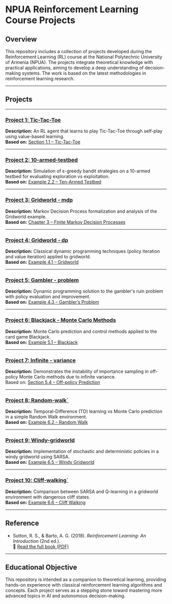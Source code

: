 # NPUA Reinforcement Learning Course Projects

## Overview  
This repository includes a collection of projects developed during the Reinforcement Learning (RL) course at the National Polytechnic University of Armenia (NPUA). The projects integrate theoretical knowledge with practical applications, aiming to develop a deep understanding of decision-making systems. The work is based on the latest methodologies in reinforcement learning research.

---

## Projects

---

### [Project 1: Tic-Tac-Toe](https://github.com/sonamansuryan/Reinforcement-Learningg/tree/main/tic-tac-toe)

**Description:**  An RL agent that learns to play Tic-Tac-Toe through self-play using value-based learning.  
**Based on:** [Section 1.1 – Tic-Tac-Toe](http://incompleteideas.net/book/RLbook2020.pdf#page=41)

---

### [Project 2: 10-armed-testbed](https://github.com/ZhasminHovhannisyan/Reinforcement-Learning/tree/main/ten-armed-testbed)
**Description:** Simulation of ε-greedy bandit strategies on a 10-armed testbed for evaluating exploration vs exploitation.  
**Based on:** [Example 2.2 – Ten-Armed Testbed](http://incompleteideas.net/book/RLbook2020.pdf#page=65)

---

### [Project 3: Gridworld - mdp](https://github.com/sonamansuryan/Reinforcement-Learningg/tree/main/gridworld-mdp)
**Description:** Markov Decision Process formalization and analysis of the Gridworld example.  
**Based on:** [Chapter 3 – Finite Markov Decision Processes](http://incompleteideas.net/book/RLbook2020.pdf#page=91)

---

### [Project 4: Gridworld - dp](https://github.com/sonamansuryan/Reinforcement-Learningg/tree/main/gridworld-dpp)
**Description:** Classical dynamic programming techniques (policy iteration and value iteration) applied to gridworld.  
**Based on:** [Example 4.1 – Gridworld](http://incompleteideas.net/book/RLbook2020.pdf#page=113)

---

### [Project 5: Gambler - problem](https://github.com/sonamansuryan/Reinforcement-Learningg/tree/main/gambler-problem)
**Description:** Dynamic programming solution to the gambler's ruin problem with policy evaluation and improvement.  
**Based on:** [Example 4.3 – Gambler’s Problem](http://incompleteideas.net/book/RLbook2020.pdf#page=118)

---

### [Project 6: Blackjack - Monte Carlo Methods](https://github.com/sonamansuryan/Reinforcement-Learningg/tree/main/blackjack)

**Description:** Monte Carlo prediction and control methods applied to the card game Blackjack.  
**Based on:** [Example 5.1 – Blackjack](http://incompleteideas.net/book/RLbook2020.pdf#page=134)

---

### [Project 7: Infinite - variance](https://github.com/sonamansuryan/Reinforcement-Learningg/tree/main/infinite-variance)
**Description:** Demonstrates the instability of importance sampling in off-policy Monte Carlo methods due to infinite variance.  
Based on: [Section 5.4 – Off-policy Prediction](http://incompleteideas.net/book/RLbook2020.pdf#page=147)

---

### [Project 8: Random-walk`](https://github.com/sonamansuryan/Reinforcement-Learningg/tree/main/random-walk)

**Description:** Temporal-Difference (TD) learning vs Monte Carlo prediction in a simple Random Walk environment.  
**Based on:** [Example 6.2 – Random Walk](http://incompleteideas.net/book/RLbook2020.pdf#page=140)

---

### [Project 9: Windy-gridworld](https://github.com/sonamansuryan/Reinforcement-Learningg/tree/main/windy-gridworld)
**Description:** Implementation of stochastic and deterministic policies in a windy gridworld using SARSA.  
**Based on:** [Example 6.5 – Windy Gridworld](http://incompleteideas.net/book/RLbook2020.pdf#page=132)

---

### [Project 10: Cliff-walking`](https://github.com/sonamansuryan/Reinforcement-Learningg/tree/main/cliff-walking)
**Description:** Comparison between SARSA and Q-learning in a gridworld environment with dangerous cliff states.  
**Based on:** [Example 6.6 – Cliff Walking](http://incompleteideas.net/book/RLbook2020.pdf#page=145)


---

##  Reference

* Sutton, R. S., & Barto, A. G. (2018). *Reinforcement Learning: An Introduction* (2nd ed.).  
  🔗 [Read the full book (PDF)](http://incompleteideas.net/book/RLbook2020.pdf)

---

##  Educational Objective

This repository is intended as a companion to theoretical learning, providing hands-on experience with classical reinforcement learning algorithms and concepts. Each project serves as a stepping stone toward mastering more advanced topics in AI and autonomous decision-making.

